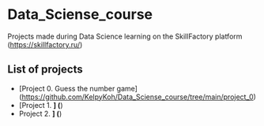 # Data_Sciense_course
Projects made during Data Science learning on the SkillFactory platform (https://skillfactory.ru/)

## List of projects
* [Project 0. Guess the number game] (https://github.com/KelpyKoh/Data_Sciense_course/tree/main/project_0)
* [Project 1. ____] (____)
* Project 2. ____] (____)

